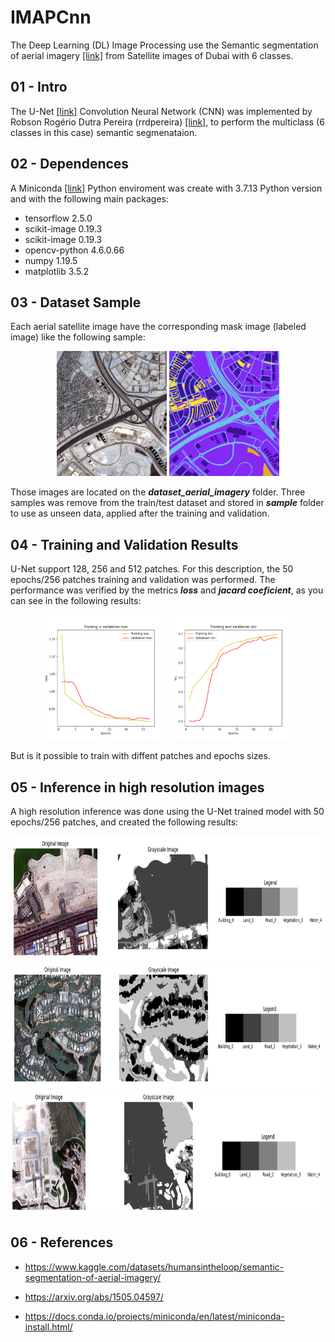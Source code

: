 # IMAPCnn
The Deep Learning (DL) Image Processing use the Semantic segmentation of aerial imagery [[link]](https://www.kaggle.com/datasets/humansintheloop/semantic-segmentation-of-aerial-imagery/) from Satellite images of Dubai with 6 classes.

## 01 - Intro 

The U-Net [[link]](https://arxiv.org/abs/1505.04597/) Convolution Neural Network (CNN) was implemented by Robson Rogério Dutra Pereira (rrdpereira) [[link]](https://github.com/rrdpereira/), to perform the multiclass (6 classes in this case) semantic segmenataion.

## 02 - Dependences

A Miniconda [[link]](https://docs.conda.io/projects/miniconda/en/latest/miniconda-install.html) Python enviroment was create with 3.7.13 Python version and with the following main packages:
* tensorflow              2.5.0
* scikit-image            0.19.3
* scikit-image            0.19.3
* opencv-python           4.6.0.66
* numpy                   1.19.5
* matplotlib              3.5.2

## 03 - Dataset Sample

Each aerial satellite image have the corresponding mask image (labeled image) like the following sample:

<p align="center">
  <img height=200px src="./docs/image_part_001.jpg" />
  <img height=200px src="./docs/image_part_001.png" />  
</p>

Those images are located on the ***dataset_aerial_imagery*** folder. Three samples was remove from the train/test dataset and stored in ***sample*** folder to use as unseen data, applied after the training and validation.

## 04 - Training and Validation Results

U-Net support 128, 256 and 512 patches. For this description, the 50 epochs/256 patches training and validation was performed. The performance was verified by the metrics ***loss*** and ***jacard coeficient***, as you can see in the following results:

<p align="center">
  <img height=200px src="./docs/sample_08_val_loss_Infc.png" />
  <img height=200px src="./docs/sample_09_val_jacard_coef_Infc.png" />  
</p>

But is it possible to train with diffent patches and epochs sizes.

## 05 - Inference in high resolution images

A high resolution inference was done using the U-Net trained model with 50 epochs/256 patches, and created the following results:

<p align="center">
  <img height=200px src="./docs/hi_res/predicted_arr_Infc1b.png" />
  <img height=200px src="./docs/hi_res/predicted_arr_Infc2b.png" />
  <img height=200px src="./docs/hi_res/predicted_arr_Infc3b.png" />
</p>

## 06 - References

 * https://www.kaggle.com/datasets/humansintheloop/semantic-segmentation-of-aerial-imagery/

 * https://arxiv.org/abs/1505.04597/

 * https://docs.conda.io/projects/miniconda/en/latest/miniconda-install.html/
